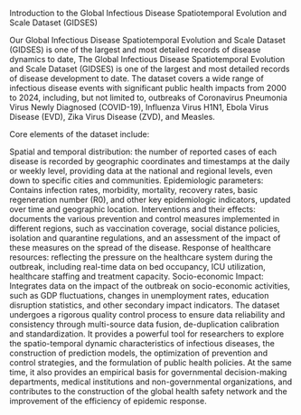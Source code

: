 Introduction to the Global Infectious Disease Spatiotemporal Evolution and Scale Dataset (GIDSES)

Our Global Infectious Disease Spatiotemporal Evolution and Scale Dataset (GIDSES) is one of the largest and most detailed records of disease dynamics to date, The Global Infectious Disease Spatiotemporal Evolution and Scale Dataset (GIDSES) is one of the largest and most detailed records of disease development to date. The dataset covers a wide range of infectious disease events with significant public health impacts from 2000 to 2024, including, but not limited to, outbreaks of Coronavirus Pneumonia Virus Newly Diagnosed (COVID-19), Influenza Virus H1N1, Ebola Virus Disease (EVD), Zika Virus Disease (ZVD), and Measles.

Core elements of the dataset include:

Spatial and temporal distribution: the number of reported cases of each disease is recorded by geographic coordinates and timestamps at the daily or weekly level, providing data at the national and regional levels, even down to specific cities and communities.
Epidemiologic parameters: Contains infection rates, morbidity, mortality, recovery rates, basic regeneration number (R0), and other key epidemiologic indicators, updated over time and geographic location.
Interventions and their effects: documents the various prevention and control measures implemented in different regions, such as vaccination coverage, social distance policies, isolation and quarantine regulations, and an assessment of the impact of these measures on the spread of the disease.
Response of healthcare resources: reflecting the pressure on the healthcare system during the outbreak, including real-time data on bed occupancy, ICU utilization, healthcare staffing and treatment capacity.
Socio-economic Impact: Integrates data on the impact of the outbreak on socio-economic activities, such as GDP fluctuations, changes in unemployment rates, education disruption statistics, and other secondary impact indicators.
The dataset undergoes a rigorous quality control process to ensure data reliability and consistency through multi-source data fusion, de-duplication calibration and standardization. It provides a powerful tool for researchers to explore the spatio-temporal dynamic characteristics of infectious diseases, the construction of prediction models, the optimization of prevention and control strategies, and the formulation of public health policies. At the same time, it also provides an empirical basis for governmental decision-making departments, medical institutions and non-governmental organizations, and contributes to the construction of the global health safety network and the improvement of the efficiency of epidemic response.
